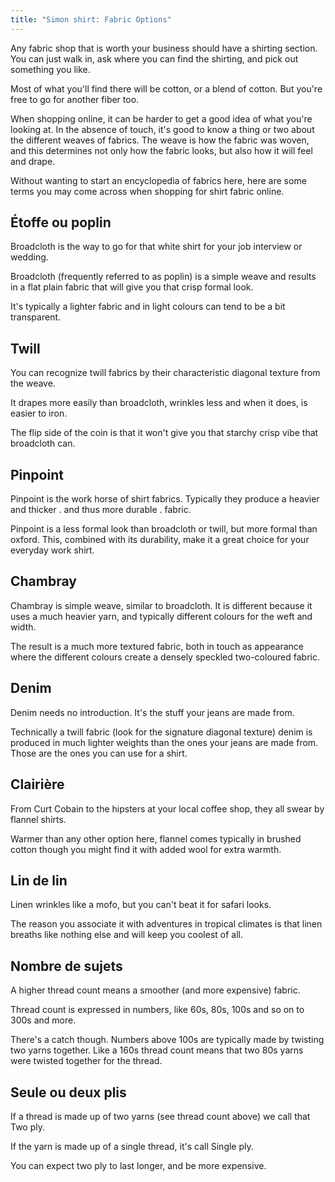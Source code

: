 ```yaml
---
title: "Simon shirt: Fabric Options"
---
```


Any fabric shop that is worth your business should have a shirting section. You can just walk in, ask where you can find the shirting, and pick out something you like.

Most of what you'll find there will be cotton, or a blend of cotton. But you're free to go for another fiber too.

When shopping online, it can be harder to get a good idea of what you're looking at. In the absence of touch, it's good to know a thing or two about the different weaves of fabrics. The weave is how the fabric was woven, and this determines not only how the fabric looks, but also how it will feel and drape.

Without wanting to start an encyclopedia of fabrics here, here are some terms you may come across when shopping for shirt fabric online.

## Étoffe ou poplin

Broadcloth is the way to go for that white shirt for your job interview or wedding.

Broadcloth (frequently referred to as poplin) is a simple weave and results in a flat plain fabric that will give you that crisp formal look.

It's typically a lighter fabric and in light colours can tend to be a bit transparent.

## Twill

You can recognize twill fabrics by their characteristic diagonal texture from the weave.

It drapes more easily than broadcloth, wrinkles less and when it does, is easier to iron.

The flip side of the coin is that it won't give you that starchy crisp vibe that broadcloth can.

## Pinpoint

Pinpoint is the work horse of shirt fabrics. Typically they produce a heavier and thicker . and thus more durable . fabric.

Pinpoint is a less formal look than broadcloth or twill, but more formal than oxford. This, combined with its durability, make it a great choice for your everyday work shirt.

## Chambray

Chambray is simple weave, similar to broadcloth. It is different because it uses a much heavier yarn, and typically different colours for the weft and width.

The result is a much more textured fabric, both in touch as appearance where the different colours create a densely speckled two-coloured fabric.

## Denim

Denim needs no introduction. It's the stuff your jeans are made from.

Technically a twill fabric (look for the signature diagonal texture) denim is produced in much lighter weights than the ones your jeans are made from. Those are the ones you can use for a shirt.

## Clairière

From Curt Cobain to the hipsters at your local coffee shop, they all swear by flannel shirts.

Warmer than any other option here, flannel comes typically in brushed cotton though you might find it with added wool for extra warmth.

## Lin de lin

Linen wrinkles like a mofo, but you can't beat it for safari looks.

The reason you associate it with adventures in tropical climates is that linen breaths like nothing else and will keep you coolest of all.

## Nombre de sujets

A higher thread count means a smoother (and more expensive) fabric.

Thread count is expressed in numbers, like 60s, 80s, 100s and so on to 300s and more.

There's a catch though. Numbers above 100s are typically made by twisting two yarns together. Like a 160s thread count means that two 80s yarns were twisted together for the thread.

## Seule ou deux plis

If a thread is made up of two yarns (see thread count above) we call that Two ply.

If the yarn is made up of a single thread, it's call Single ply.

You can expect two ply to last longer, and be more expensive.
